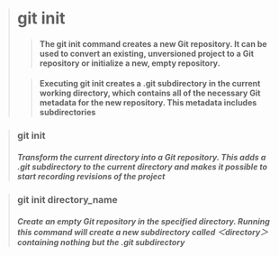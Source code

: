 > # git init
>
> > #### The git init command creates a new Git repository. It can be used to convert an existing, unversioned project to a Git repository or initialize a new, empty repository.
>
> > #### Executing git init creates a .git subdirectory in the current working directory, which contains all of the necessary Git metadata for the new repository. This metadata includes subdirectories

> ### git init
> 
> ##### Transform the current directory into a Git repository. This adds a .git subdirectory to the current directory and makes it possible to start recording revisions of the project

> ### git init  directory_name
>
> ##### Create an empty Git repository in the specified directory. Running this command will create a new subdirectory called ＜directory＞ containing nothing but the .git subdirectory


